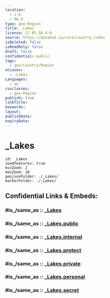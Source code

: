 ```yaml
---
location:
  - 2.6
  - 98.9
type: geo-Region
title: _Lakes
license: CC BY-SA 4.0
source: https://datahub.io/core/country-codes
isDeleted: false
isReadOnly: false
draft: false
confidential: public
tags:
  - geo/Country/Region
aliases:
  - _Lakes
Languages:
  - de
cssclasses:
  - geo-Region
publish: true
linkTitle:
keywords:
layout:
publishDate:
expiryDate:
---
```


# _Lakes

```leaflet
id: _Lakes
zoomFeatures: true 
minZoom: 2 
maxZoom: 18
geojsonFolder: ./_Lakes/
markerFolder: ./_Lakes/
```


## Confidential Links & Embeds: 

### #is_/same_as :: [_Lakes](/_Standards/Earth/Continent/Asia/Asia~South~East/Malay_Archipelago/Indonesia/provinces~Indonesia/Sumatera_Utara/_Lakes.md) 

### #is_/same_as :: [_Lakes.public](/_public/Earth/Continent/Asia/Asia~South~East/Malay_Archipelago/Indonesia/provinces~Indonesia/Sumatera_Utara/_Lakes.public.md) 

### #is_/same_as :: [_Lakes.internal](/_internal/Earth/Continent/Asia/Asia~South~East/Malay_Archipelago/Indonesia/provinces~Indonesia/Sumatera_Utara/_Lakes.internal.md) 

### #is_/same_as :: [_Lakes.protect](/_protect/Earth/Continent/Asia/Asia~South~East/Malay_Archipelago/Indonesia/provinces~Indonesia/Sumatera_Utara/_Lakes.protect.md) 

### #is_/same_as :: [_Lakes.private](/_private/Earth/Continent/Asia/Asia~South~East/Malay_Archipelago/Indonesia/provinces~Indonesia/Sumatera_Utara/_Lakes.private.md) 

### #is_/same_as :: [_Lakes.personal](/_personal/Earth/Continent/Asia/Asia~South~East/Malay_Archipelago/Indonesia/provinces~Indonesia/Sumatera_Utara/_Lakes.personal.md) 

### #is_/same_as :: [_Lakes.secret](/_secret/Earth/Continent/Asia/Asia~South~East/Malay_Archipelago/Indonesia/provinces~Indonesia/Sumatera_Utara/_Lakes.secret.md)

